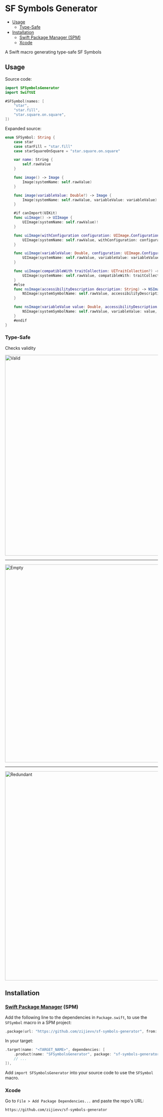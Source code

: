 # SF Symbols Generator

- [Usage](#usage)
  - [Type-Safe](#type-safe)
- [Installation](#installation)
  - [Swift Package Manager (SPM)](#swift-package-manager-(spm))
  - [Xcode](#xcode)

A Swift macro generating type-safe SF Symbols

## Usage

Source code:

```swift
import SFSymbolsGenerator
import SwiftUI

#SFSymbol(names: [
    "star",
    "star.fill",
    "star.square.on.square",
])
```

Expanded source:

```swift
enum SFSymbol: String {
    case star
    case starFill = "star.fill"
    case starSquareOnSquare = "star.square.on.square"

    var name: String {
        self.rawValue
    }

    func image() -> Image {
        Image(systemName: self.rawValue)
    }

    func image(variableValue: Double?) -> Image {
        Image(systemName: self.rawValue, variableValue: variableValue)
    }

    #if canImport(UIKit)
    func uiImage() -> UIImage {
        UIImage(systemName: self.rawValue)!
    }

    func uiImage(withConfiguration configuration: UIImage.Configuration?) -> UIImage {
        UIImage(systemName: self.rawValue, withConfiguration: configuration)!
    }

    func uiImage(variableValue: Double, configuration: UIImage.Configuration? = nil) -> UIImage {
        UIImage(systemName: self.rawValue, variableValue: variableValue, configuration: configuration)!
    }

    func uiImage(compatibleWith traitCollection: UITraitCollection?) -> UIImage {
        UIImage(systemName: self.rawValue, compatibleWith: traitCollection)!
    }
    #else
    func nsImage(accessibilityDescription description: String) -> NSImage {
        NSImage(systemSymbolName: self.rawValue, accessibilityDescription: description)!
    }

    func nsImage(variableValue value: Double, accessibilityDescription description: String?) -> NSImage {
        NSImage(systemSymbolName: self.rawValue, variableValue: value, accessibilityDescription: description)!
    }
    #endif
}
```

### Type-Safe

Checks validity

<img width="661" alt="Valid" src="https://github.com/zijievv/sf-symbols-generator/assets/48703581/33b8d7de-6694-4cfe-bb3e-041c1887e515">

---

<img width="652" alt="Empty" src="https://github.com/zijievv/sf-symbols-generator/assets/48703581/22245e74-7a6a-417a-ac45-63aa21d9bd0f">

---

<img width="689" alt="Redundant" src="https://github.com/zijievv/sf-symbols-generator/assets/48703581/c339c73b-e33a-491c-954b-b363d499ed9a">

## Installation

### [Swift Package Manager](https://www.swift.org/package-manager/) (SPM)

Add the following line to the dependencies in `Package.swift`, to use the `SFSymbol` macro in a SPM project:

```swift
.package(url: "https://github.com/zijievv/sf-symbols-generator", from: "0.1.0"),
```

In your target:

```swift
.target(name: "<TARGET_NAME>", dependencies: [
    .product(name: "SFSymbolsGenerator", package: "sf-symbols-generator"),
    // ...
]),
```

Add `import SFSymbolsGenerator` into your source code to use the `SFSymbol` macro.

### Xcode

Go to `File > Add Package Dependencies...` and paste the repo's URL:

```
https://github.com/zijievv/sf-symbols-generator
```
